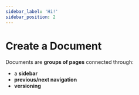 ```yaml
---
sidebar_label: 'Hi!'
sidebar_position: 2
---
```


# Create a Document

Documents are **groups of pages** connected through:

- a **sidebar**
- **previous/next navigation**
- **versioning**
